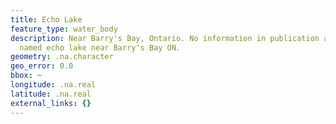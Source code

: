 ```yaml
---
title: Echo Lake
feature_type: water_body
description: Near Barry's Bay, Ontario. No information in publication and no lake
  named echo lake near Barry's Bay ON.
geometry: .na.character
geo_error: 0.0
bbox: ~
longitude: .na.real
latitude: .na.real
external_links: {}
---
```

